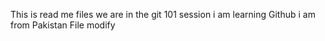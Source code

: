 This is read me files
we are in the git 101 session
i am learning Github
i am from Pakistan
File modify
